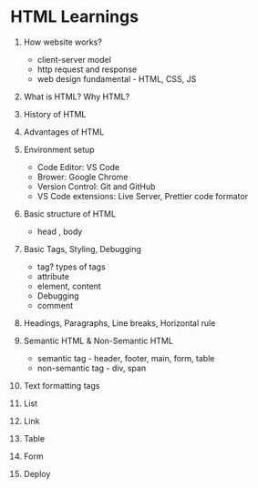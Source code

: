 # HTML Learnings

1. How website works?

    - client-server model
    - http request and response
    - web design fundamental - HTML, CSS, JS

2. What is HTML? Why HTML?
3. History of HTML
4. Advantages of HTML
5. Environment setup

    - Code Editor: VS Code
    - Brower: Google Chrome
    - Version Control: Git and GitHub
    - VS Code extensions: Live Server, Prettier code formator

6. Basic structure of HTML
    - head , body 
7. Basic Tags, Styling, Debugging
    - tag? types of tags
    - attribute
    - element, content
    - Debugging
    - comment
8. Headings, Paragraphs, Line breaks, Horizontal rule
9. Semantic HTML & Non-Semantic HTML
    - semantic tag - header, footer, main, form, table
    - non-semantic tag - div, span

10. Text formatting tags
11. List
12. Link 
13. Table
14. Form
15. Deploy